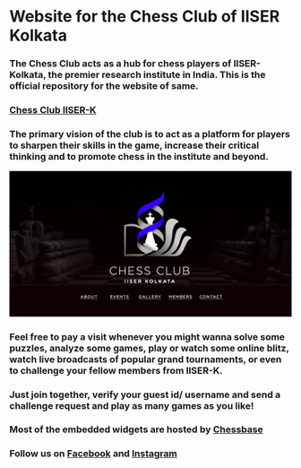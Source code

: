 # Website for the Chess Club of IISER Kolkata
### The Chess Club acts as a hub for chess players of IISER-Kolkata, the premier research institute in India. This is the official repository for the website of same.

### [Chess Club IISER-K](https://www.iiserkol.ac.in/~chess.activity/)

### The primary vision of the club is to act as a platform for players to sharpen their skills in the game, increase their critical thinking and to promote chess in the institute and beyond.
![landing](shots/landing.png)

### Feel free to pay a visit whenever you might wanna solve some puzzles, analyze some games, play or watch some online blitz, watch live broadcasts of popular grand tournaments, or even to challenge your fellow members from IISER-K. 

### Just join together, verify your guest id/ username and send a challenge request and play as many games as you like!

### Most of the embedded widgets are hosted by [Chessbase](https://en.chessbase.com/)

### Follow us on [Facebook](https://www.facebook.com/Chess-Club-IISER-Kolkata-114370200471219) and [Instagram](https://www.instagram.com/chess.club_iiserk/)